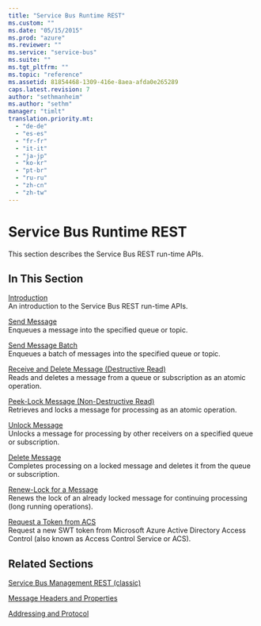```yaml
---
title: "Service Bus Runtime REST"
ms.custom: ""
ms.date: "05/15/2015"
ms.prod: "azure"
ms.reviewer: ""
ms.service: "service-bus"
ms.suite: ""
ms.tgt_pltfrm: ""
ms.topic: "reference"
ms.assetid: 81854468-1309-416e-8aea-afda0e265289
caps.latest.revision: 7
author: "sethmanheim"
ms.author: "sethm"
manager: "timlt"
translation.priority.mt: 
  - "de-de"
  - "es-es"
  - "fr-fr"
  - "it-it"
  - "ja-jp"
  - "ko-kr"
  - "pt-br"
  - "ru-ru"
  - "zh-cn"
  - "zh-tw"
---
```

# Service Bus Runtime REST
This section describes the Service Bus REST run-time APIs.  
  
## In This Section  
 [Introduction](introduction.md)  
 An introduction to the Service Bus REST run-time APIs.  
  
 [Send Message](send-message1.md)  
 Enqueues a message into the specified queue or topic.  
  
 [Send Message Batch](send-message-batch.md)  
 Enqueues a batch of messages into the specified queue or topic.  
  
 [Receive and Delete Message (Destructive Read)](receive-and-delete-message--destructive-read-.md)  
 Reads and deletes a message from a queue or subscription as an atomic operation.  
  
 [Peek-Lock Message (Non-Destructive Read)](peek-lock-message--non-destructive-read-.md)  
 Retrieves and locks a message for processing as an atomic operation.  
  
 [Unlock Message](unlock-message.md)  
 Unlocks a message for processing by other receivers on a specified queue or subscription.  
  
 [Delete Message](delete-message.md)  
 Completes processing on a locked message and deletes it from the queue or subscription.  
  
 [Renew-Lock for a Message](renew-lock-for-a-message.md)  
 Renews the lock of an already locked message for continuing processing (long running operations).  
  
 [Request a Token from ACS](request-a-token-from-acs.md)  
 Request a new SWT token from Microsoft Azure Active Directory Access Control (also known as Access Control Service or ACS).  
  
## Related Sections  
 [Service Bus Management REST (classic)](service-bus-management-rest--classic-.md)  
  
 [Message Headers and Properties](message-headers-and-properties.md)  
  
 [Addressing and Protocol](addressing-and-protocol.md)